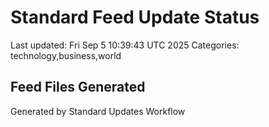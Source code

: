 # Standard Feed Update Status
Last updated: Fri Sep  5 10:39:43 UTC 2025
Categories: technology,business,world

## Feed Files Generated

Generated by Standard Updates Workflow
